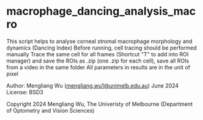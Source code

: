 # macrophage_dancing_analysis_macro
This script helps to analyse corneal stromal macrophage morphology and dynamics (Dancing Index)
Before running, cell tracing should be performed manually
Trace the same cell for all frames (Shortcut "T" to add into ROI manager) and save the ROIs as .zip (one .zip for each cell), save all ROIs from a video in the same folder
All parameters in results are in the unit of pixel


Author: Mengliang Wu (mengliang.wu1@unimelb.edu.au)
June 2024
License: BSD3

Copyright 2024 Mengliang Wu, The Univeristy of Melbourne (Department of Optometry and Vision Sciences)
